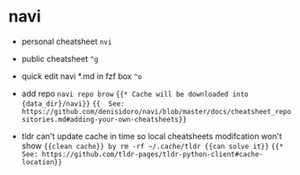 # navi
- personal cheatsheet
`nvi`

- public cheatsheet
`^g`

- quick edit navi *.md in fzf box
`^o`

- add repo
`navi repo brow`
`{{* Cache will be downloaded into {data_dir}/navi}}`
`{{  See: https://github.com/denisidoro/navi/blob/master/docs/cheatsheet_repositories.md#adding-your-own-cheatsheets}}`

- tldr can't update cache in time so local cheatsheets modifcation won't show
`{{clean cache}} by rm -rf ~/.cache/tldr {{can solve it}}`
`{{* See: https://github.com/tldr-pages/tldr-python-client#cache-location}}`
